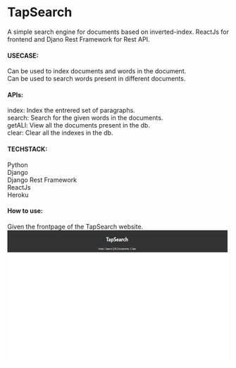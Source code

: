 # TapSearch
A simple search engine for documents based on inverted-index. ReactJs for frontend and Djano Rest Framework for Rest API.

#### USECASE:<br />
Can be used to index documents and words in the document.<br />
Can be used to search words present in different documents.

#### APIs:<br/>
index: Index the entrered set of paragraphs.<br/>
search: Search for the given words in the documents.<br/>
getALl: View all the documents present in the db.<br/>
clear: Clear all the indexes in the db.<br/>

#### TECHSTACK: <br />
Python <br />
Django<br />
Django Rest Framework<br />
ReactJs<br />
Heroku

#### How to use:<br />
Given the frontpage of the TapSearch website.
<img src="tapsearch1.png" alt="drawing" width="500" height="300" />
